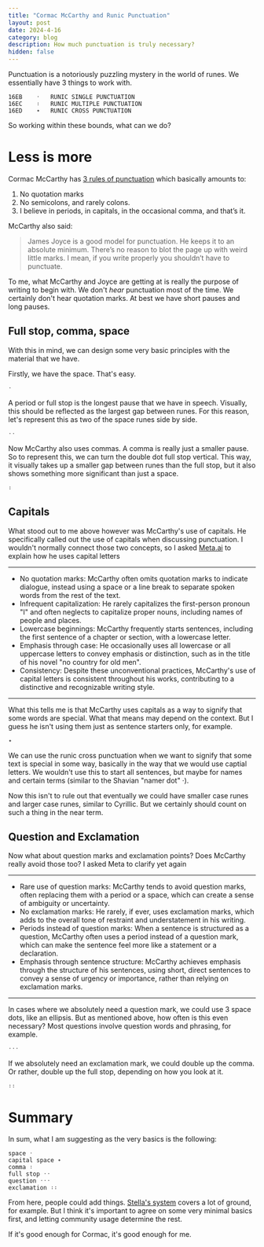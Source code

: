 ```yaml
---
title: "Cormac McCarthy and Runic Punctuation"
layout: post
date: 2024-4-16
category: blog
description: How much punctuation is truly necessary?
hidden: false
---
```


Punctuation is a notoriously puzzling mystery in the world of runes. We essentially have 3 things to work with.

```
16EB	᛫	RUNIC SINGLE PUNCTUATION
16EC	᛬	RUNIC MULTIPLE PUNCTUATION
16ED	᛭	RUNIC CROSS PUNCTUATION
```

So working within these bounds, what can we do?

# Less is more

Cormac McCarthy has [3 rules of punctuation](https://www.openculture.com/2013/08/cormac-mccarthys-punctuation-rules.html) which basically amounts to:

1. No quotation marks
2. No semicolons, and rarely colons.
3. I believe in periods, in capitals, in the occasional comma, and that’s it.

McCarthy also said:

> James Joyce is a good model for punctuation. He keeps it to an absolute minimum. There’s no reason to blot the page up with weird little marks. I mean, if you write properly you shouldn’t have to punctuate.

To me, what McCarthy and Joyce are getting at is really the purpose of writing to begin with. We don't *hear* punctuation most of the time. We certainly don't hear quotation marks. At best we have short pauses and long pauses.

## Full stop, comma, space

With this in mind, we can design some very basic principles with the material that we have.

Firstly, we have the space. That's easy.

```
᛫
```

A period or full stop is the longest pause that we have in speech. Visually, this should be reflected as the largest gap between runes. For this reason, let's represent this as two of the space runes side by side.

```
᛫᛫
```

Now McCarthy also uses commas. A comma is really just a smaller pause. So to represent this, we can turn the double dot full stop vertical. This way, it visually takes up a smaller gap between runes than the full stop, but it also shows something more significant than just a space.

```
᛬
```

## Capitals

What stood out to me above however was McCarthy's use of capitals. He specifically called out the use of capitals when discussing punctuation. I wouldn't normally connect those two concepts, so I asked [Meta.ai](https://www.meta.ai/) to explain how he uses capital letters

---
* No quotation marks: McCarthy often omits quotation marks to indicate dialogue, instead using a space or a line break to separate spoken words from the rest of the text.
* Infrequent capitalization: He rarely capitalizes the first-person pronoun "I" and often neglects to capitalize proper nouns, including names of people and places.
* Lowercase beginnings: McCarthy frequently starts sentences, including the first sentence of a chapter or section, with a lowercase letter.
* Emphasis through case: He occasionally uses all lowercase or all uppercase letters to convey emphasis or distinction, such as in the title of his novel "no country for old men".
* Consistency: Despite these unconventional practices, McCarthy's use of capital letters is consistent throughout his works, contributing to a distinctive and recognizable writing style.

---

What this tells me is that McCarthy uses capitals as a way to signify that some words are special. What that means may depend on the context. But I guess he isn't using them just as sentence starters only, for example.

```
᛭
```

We can use the runic cross punctuation when we want to signify that some text is special in some way, basically in the way that we would use captial letters. We wouldn't use this to start all sentences, but maybe for names and certain terms (similar to the Shavian "namer dot" ·).

Now this isn't to rule out that eventually we could have smaller case runes and larger case runes, similar to Cyrillic. But we certainly should count on such a thing in the near term.

## Question and Exclamation

Now what about question marks and exclamation points? Does McCarthy really avoid those too? I asked Meta to clarify yet again

---
* Rare use of question marks: McCarthy tends to avoid question marks, often replacing them with a period or a space, which can create a sense of ambiguity or uncertainty.
* No exclamation marks: He rarely, if ever, uses exclamation marks, which adds to the overall tone of restraint and understatement in his writing.
* Periods instead of question marks: When a sentence is structured as a question, McCarthy often uses a period instead of a question mark, which can make the sentence feel more like a statement or a declaration.
* Emphasis through sentence structure: McCarthy achieves emphasis through the structure of his sentences, using short, direct sentences to convey a sense of urgency or importance, rather than relying on exclamation marks.

---

In cases where we absolutely need a question mark, we could use 3 space dots, like an ellipsis. But as mentioned above, how often is this even necessary? Most questions involve question words and phrasing, for example.

```
᛫᛫᛫
```

If we absolutely need an exclamation mark, we could double up the comma. Or rather, double up the full stop, depending on how you look at it.

```
᛬᛬
```

# Summary

In sum, what I am suggesting as the very basics is the following:

```
space ᛫
capital space ᛭
comma ᛬
full stop ᛫᛫
question ᛫᛫᛫
exclamation ᛬᛬
```

From here, people could add things. [Stella's system](https://rentry.co/merunes#punctuation) covers a lot of ground, for example. But I think it's important to agree on some very minimal basics first, and letting community usage determine the rest.

If it's good enough for Cormac, it's good enough for me.
